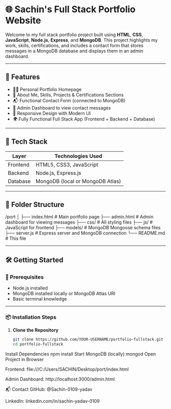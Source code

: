 # 🌐 Sachin's Full Stack Portfolio Website

Welcome to my full stack portfolio project built using **HTML**, **CSS**, **JavaScript**, **Node.js**, **Express**, and **MongoDB**. This project highlights my work, skills, certifications, and includes a contact form that stores messages in a MongoDB database and displays them in an admin dashboard.

---

## 🚀 Features

- 🧑‍💻 Personal Portfolio Homepage
- 📄 About Me, Skills, Projects & Certifications Sections
- 📬 Functional Contact Form (connected to MongoDB)
- 🔐 Admin Dashboard to view contact messages
- 🎨 Responsive Design with Modern UI
- 🌍 Fully Functional Full Stack App (Frontend + Backend + Database)

---

## 🔧 Tech Stack

| Layer       | Technologies Used                     |
|-------------|----------------------------------------|
| Frontend    | HTML5, CSS3, JavaScript               |
| Backend     | Node.js, Express.js                   |
| Database    | MongoDB (local or MongoDB Atlas)      |

---

## 📁 Folder Structure
/port
│
├── index.html # Main portfolio page
├── admin.html # Admin dashboard for viewing messages
├── css/ # All styling files
├── js/ # JavaScript for frontend
├── models/ # MongoDB Mongoose schema files
├── server.js # Express server and MongoDB connection
└── README.md # This file


---

## 🛠️ Getting Started

### 🔗 Prerequisites

- Node.js installed
- MongoDB installed locally or MongoDB Atlas URI
- Basic terminal knowledge

---

### 📦 Installation Steps

1. **Clone the Repository**
   ```bash
   git clone https://github.com/YOUR-USERNAME/portfolio-fullstack.git
   cd portfolio-fullstack
Install Dependencies
npm install
Start MongoDB (locally)
mongod
Open Project in Browser

Frontend: file:///C:/Users/SACHIN/Desktop/port/index.html

Admin Dashboard: http://localhost:3000/admin.html


📬 Contact
GitHub: @Sachin-0109-yadav

LinkedIn: linkedin.com/in/sachin-yadav-0109


